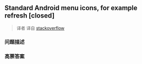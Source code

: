 ## Standard Android menu icons, for example refresh [closed]

> 译者 译自 [stackoverflow](http://stackoverflow.com/questions/2687027/standard-android-menu-icons-for-example-refresh) 

### 问题描述 

### 高票答案 

